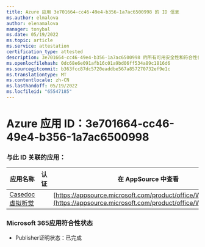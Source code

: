 ```yaml
---
title: Azure 应用 3e701664-cc46-49e4-b356-1a7ac6500998 的 ID 信息
ms.author: elmalova
author: elenamalova
manager: tonybal
ms.date: 05/19/2022
ms.topic: article
ms.service: attestation
certification_type: attested
description: 3e701664-cc46-49e4-b356-1a7ac6500998 的所有可用安全性和符合性信息信息。
ms.openlocfilehash: 0dc68e6e091afb16c01a9bd06ff534a89c1816d6
ms.sourcegitcommit: b363fcc87dc5720eaddbe567a857270732ef9e1c
ms.translationtype: MT
ms.contentlocale: zh-CN
ms.lasthandoff: 05/19/2022
ms.locfileid: "65547185"
---
```

# <a name="azure-app-id-3e701664-cc46-49e4-b356-1a7ac6500998"></a>Azure 应用 ID：3e701664-cc46-49e4-b356-1a7ac6500998


### <a name="apps-associated-with-this-id"></a>与此 ID 关联的应用：
| **应用名称** | **认证** | **在 AppSource 中查看** |
|--------------|---------------|-----------------------|
| [Casedoc 虚拟听觉](../forward/WA200003164.md) |  | [https://appsource.microsoft.com/product/office/WA200003164](https://appsource.microsoft.com/product/office/WA200003164) |

### <a name="microsoft-365-app-compliance-status"></a>Microsoft 365应用符合性状态
- Publisher证明状态：已完成
